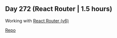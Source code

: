 ## Day 272 (React Router | 1.5 hours)

Working with [React Router (v6)](https://ultimatecourses.com/learn/react-router)

[Repo](https://github.com/alexvyber/react-router-v6.git)
